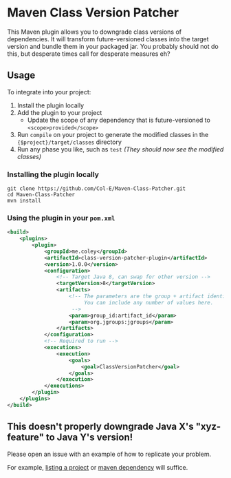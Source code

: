 # Maven Class Version Patcher

This Maven plugin allows you to downgrade class versions of dependencies. It will transform future-versioned classes into the target version and bundle them in your packaged jar. You probably should not do this, but desperate times call for desperate measures eh?

## Usage

To integrate into your project:

1. Install the plugin locally
2. Add the plugin to your project
    - Update the scope of any dependency that is future-versioned to `<scope>provided</scope>`
3. Run `compile` on your project to generate the modified classes in the `{$project}/target/classes` directory
4. Run any phase you like, such as `test` _(They should now see the modified classes)_


### Installing the plugin locally

```
git clone https://github.com/Col-E/Maven-Class-Patcher.git
cd Maven-Class-Patcher
mvn install
```

### Using the plugin in your `pom.xml`
```xml
<build>
    <plugins>
        <plugin>
            <groupId>me.coley</groupId>
            <artifactId>class-version-patcher-plugin</artifactId>
            <version>1.0.0</version>
            <configuration>
                <!-- Target Java 8, can swap for other version -->
                <targetVersion>8</targetVersion>
                <artifacts>
                    <!-- The parameters are the group + artifact identifiers of any dependency separated by a colon ":"
                         You can include any number of values here.
                     -->
                    <param>group_id:artifact_id</param>
                    <param>org.jgroups:jgroups</param>
                </artifacts>
            </configuration>
            <!-- Required to run -->
            <executions>
                <execution>
                    <goals>
                        <goal>ClassVersionPatcher</goal>
                    </goals>
                </execution>
            </executions>
        </plugin>
    </plugins>
</build>
```

## This doesn't properly downgrade Java X's "xyz-feature" to Java Y's version!

Please open an issue with an example of how to replicate your problem.

For example, [listing a project](https://github.com/belaban/JGroups) or [maven dependency](https://mvnrepository.com/artifact/org.jgroups/jgroups/5.1.2.Final) will suffice. 